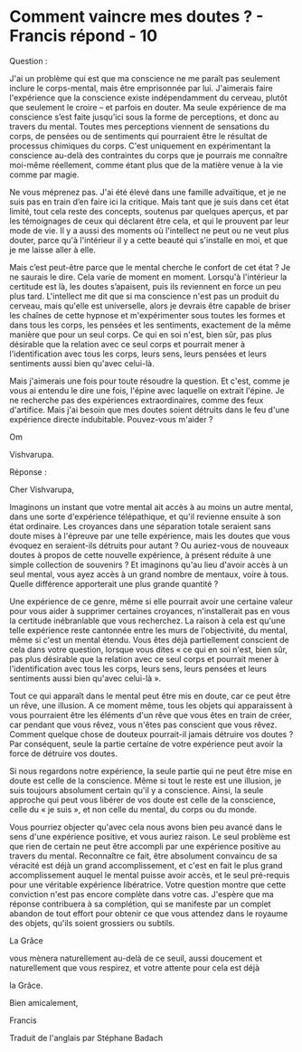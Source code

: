 # Comment vaincre mes doutes ? - Francis répond - 10



 




 



 







Question :







J'ai un probl&egrave;me qui est que ma conscience ne me para&icirc;t pas seulement inclure le corps-mental, mais &ecirc;tre emprisonn&eacute;e par lui. J'aimerais faire l'exp&eacute;rience que la conscience existe ind&eacute;pendamment du cerveau, plut&ocirc;t que seulement le croire &ndash; et parfois en douter. Ma seule exp&eacute;rience de ma conscience s&rsquo;est faite jusqu&rsquo;ici sous la forme de perceptions, et donc au travers du mental. Toutes mes perceptions viennent de sensations du corps, de pens&eacute;es ou de sentiments qui pourraient &ecirc;tre le r&eacute;sultat de processus chimiques du corps. C'est uniquement en exp&eacute;rimentant la conscience au-del&agrave; des contraintes du corps que je pourrais me conna&icirc;tre moi-m&ecirc;me r&eacute;ellement, comme &eacute;tant plus que de la mati&egrave;re venue &agrave; la vie comme par magie.







Ne vous m&eacute;prenez pas. J'ai &eacute;t&eacute; &eacute;lev&eacute; dans une famille adva&iuml;tique, et je ne suis pas en train d&rsquo;en faire ici la critique. Mais tant que je suis dans cet &eacute;tat limit&eacute;, tout cela reste des concepts, soutenus par quelques aper&ccedil;us, et par les t&eacute;moignages de ceux qui d&eacute;clarent &ecirc;tre cela, et qui le prouvent par leur mode de vie. Il y a aussi des moments o&ugrave; l'intellect ne peut ou ne veut plus&nbsp; douter, parce qu'&agrave; l'int&eacute;rieur il y a cette beaut&eacute; qui s'installe en moi, et que je me laisse aller &agrave; elle.







Mais c&rsquo;est peut-&ecirc;tre parce que le mental cherche le confort de cet &eacute;tat ? Je ne saurais le dire. Cela varie de moment en moment. Lorsqu'&agrave; l'int&eacute;rieur la certitude est l&agrave;, les doutes s&rsquo;apaisent, puis ils reviennent en force un peu plus tard. L'intellect me dit que si ma conscience n'est pas un produit du cerveau, mais qu'elle est universelle, alors je devrais &ecirc;tre capable de briser les cha&icirc;nes de cette hypnose et m'exp&eacute;rimenter sous toutes les formes et dans tous les corps, les pens&eacute;es et les sentiments, exactement de la m&ecirc;me mani&egrave;re que pour un seul corps. Ce qui en soi n'est, bien s&ucirc;r, pas plus d&eacute;sirable que la relation avec ce seul corps et pourrait mener &agrave; l'identification avec tous les corps, leurs sens, leurs pens&eacute;es et leurs sentiments aussi bien qu'avec celui-l&agrave;.





Mais j'aimerais une fois pour toute r&eacute;soudre la question. Et c'est, comme je vous ai entendu le dire une fois, l'&eacute;pine avec laquelle on extrait l'&eacute;pine. Je ne recherche pas des exp&eacute;riences extraordinaires, comme des feux d'artifice. Mais j'ai besoin que mes doutes soient d&eacute;truits dans le feu d'une exp&eacute;rience directe indubitable. Pouvez-vous m'aider ?







Om







Vishvarupa.







R&eacute;ponse :







Cher Vishvarupa,







Imaginons un instant que votre mental ait acc&egrave;s &agrave; au moins un autre mental, dans une sorte d'exp&eacute;rience t&eacute;l&eacute;pathique, et qu'il revienne ensuite &agrave; son &eacute;tat ordinaire. Les croyances dans une s&eacute;paration totale seraient sans doute mises &agrave; l'&eacute;preuve par une telle exp&eacute;rience, mais les doutes que vous &eacute;voquez en seraient-ils d&eacute;truits pour autant ? Ou auriez-vous de nouveaux doutes &agrave; propos de cette nouvelle exp&eacute;rience, &agrave; pr&eacute;sent r&eacute;duite &agrave; une simple collection de souvenirs ? Et imaginons qu'au lieu d'avoir acc&egrave;s &agrave; un seul mental, vous ayez acc&egrave;s &agrave; un grand nombre de mentaux, voire &agrave; tous. Quelle diff&eacute;rence apporterait une plus grande quantit&eacute; ?







Une exp&eacute;rience de ce genre, m&ecirc;me si elle pourrait avoir une certaine valeur pour vous aider &agrave; supprimer certaines croyances, n'installerait pas en vous la certitude in&eacute;branlable que vous recherchez. La raison &agrave; cela est qu'une telle exp&eacute;rience reste cantonn&eacute;e entre les murs de l'objectivit&eacute;, du mental, m&ecirc;me si c'est un mental &eacute;tendu. Vous &ecirc;tes d&eacute;j&agrave; partiellement conscient de cela dans votre question, lorsque vous dites &laquo;&nbsp;ce qui en soi n'est, bien s&ucirc;r, pas plus d&eacute;sirable que la relation avec ce seul corps et pourrait mener &agrave; l'identification avec tous les corps, leurs sens, leurs pens&eacute;es et leurs sentiments aussi bien qu'avec celui-l&agrave;&nbsp;&raquo;.







Tout ce qui appara&icirc;t dans le mental peut &ecirc;tre mis en doute, car ce peut &ecirc;tre un r&ecirc;ve, une illusion. A ce moment m&ecirc;me, tous les objets qui apparaissent &agrave; vous pourraient &ecirc;tre les &eacute;l&eacute;ments d'un r&ecirc;ve que vous &ecirc;tes en train de cr&eacute;er, car pendant que vous r&ecirc;vez, vous n'&ecirc;tes pas conscient que vous r&ecirc;vez. Comment quelque chose de douteux pourrait-il jamais d&eacute;truire vos doutes ? Par cons&eacute;quent, seule la partie certaine de votre exp&eacute;rience peut avoir la force de d&eacute;truire vos doutes.







Si nous regardons notre exp&eacute;rience, la seule partie qui ne peut &ecirc;tre mise en doute est celle de la conscience. M&ecirc;me si tout le reste est une illusion, je suis toujours absolument certain qu'il y a conscience. Ainsi, la seule approche qui peut vous lib&eacute;rer de vos doute est celle de la conscience, celle du &laquo;&nbsp;je suis&nbsp;&raquo;, et non celle du mental, du corps ou du monde.







Vous pourriez objecter qu'avec cela nous avons bien peu avanc&eacute; dans le sens d'une exp&eacute;rience positive, et vous auriez raison. Le seul probl&egrave;me est que rien de certain ne peut &ecirc;tre accompli par une exp&eacute;rience positive au travers du mental. Reconna&icirc;tre ce fait, &ecirc;tre absolument convaincu de sa v&eacute;racit&eacute; est d&eacute;j&agrave; un grand accomplissement, et c'est en fait le plus grand accomplissement auquel le mental puisse avoir acc&egrave;s, et le seul pr&eacute;-requis pour une v&eacute;ritable exp&eacute;rience lib&eacute;ratrice. Votre question montre que cette conviction n'est pas encore compl&egrave;te dans votre cas. J'esp&egrave;re que ma r&eacute;ponse contribuera &agrave; sa compl&eacute;tion, qui se manifeste par un complet abandon de tout effort pour obtenir ce que vous attendez dans le royaume des objets, qu'ils soient grossiers ou subtils.








La Gr&acirc;ce




 vous m&egrave;nera naturellement au-del&agrave; de ce seuil, aussi doucement et naturellement que vous respirez, et votre attente pour cela est d&eacute;j&agrave; 




la Gr&acirc;ce.








Bien amicalement,







Francis









Traduit de l'anglais par St&eacute;phane Badach








&nbsp;


 






